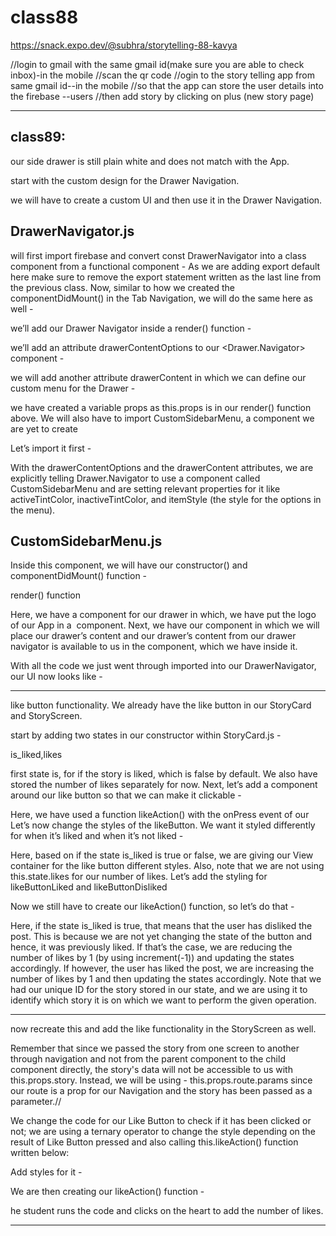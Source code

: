 # class88


https://snack.expo.dev/@subhra/storytelling-88-kavya


//login to gmail with the same gmail id(make sure you are able to check inbox)-in the mobile
//scan the qr code 
//ogin to the story telling app from same gmail id--in the mobile
//so that the app can store the user details into the firebase --users
//then add story by clicking on plus (new story page)


*********************************************************
class89:
-------------
our side drawer is still plain white and does not match with the App.

start with the custom design for the Drawer Navigation.

we will have to create a custom UI and then use it in the Drawer Navigation.



DrawerNavigator.js
------------------

will first import firebase and convert const DrawerNavigator into a class component from a functional component -
As we are adding export default here make sure to remove the export statement written as the last line from the previous class.
Now, similar to how we created the componentDidMount() in the Tab Navigation, we will do the same here as well -


 we’ll add our Drawer Navigator inside a render() function -
 
 we’ll add an attribute drawerContentOptions to our <Drawer.Navigator> component -
 
 we will add another attribute drawerContent in which we can define our custom menu for the Drawer -
 
 we have created a variable props as this.props is in our render() function above.
We will also have to import CustomSidebarMenu, a component we are yet to create

Let’s import it first -

With the drawerContentOptions and the drawerContent attributes, we are explicitly telling Drawer.Navigator to use a component called CustomSidebarMenu and are setting relevant properties for it like activeTintColor, inactiveTintColor, and itemStyle (the style for the options in the menu).

CustomSidebarMenu.js
----------------------

Inside this component, we will have our constructor() and componentDidMount() function -


render() function 


Here, we have a <SafeAreaView> component for our drawer in which, we have put the logo of our App in a <Image> component.
Next, we have our <DrawerContentScrollView> component in which we will place our drawer’s content and our drawer’s content from our drawer navigator is available to us in the <DrawerItemList> component, which we have inside it.

  With all the code we just went through imported into our DrawerNavigator, our UI now looks like -
  
  ------------------------------------------
  
  
  
  like button functionality.
We already have the like button in our StoryCard and StoryScreen.

  
  
  start by adding two states in our constructor within StoryCard.js -
  
  is_liked,likes
  
  first state is, for if the story is liked, which is false by default. We also have stored the number of likes separately for now.
Next, let’s add a <TouchableOpacity> component around our like button so that we can make it clickable -
  
  
  Here, we have used a function likeAction() with the onPress event of our <TouchableOpacity>
Let’s now change the styles of the likeButton. We want it styled differently for when it’s liked and when it’s not liked -
  
  Here, based on if the state is_liked is true or false, we are giving our View container for the like button different styles. Also, note that we are not using this.state.likes for our number of likes.
Let’s add the styling for likeButtonLiked and likeButtonDisliked 
  
  Now we still have to create our likeAction() function, so let’s do that -
  
  Here, if the state is_liked is true, that means that the user has disliked the post. This is because we are not yet changing the state of the button and hence, it was previously liked.
If that’s the case, we are reducing the number of likes by 1 (by using increment(-1)) and updating the states accordingly.
If however, the user has liked the post, we are increasing the number of likes by 1 and then updating the states accordingly.
Note that we had our unique ID for the story stored in our state, and we are using it to identify which story it is on which we want to perform the given operation.
  
  -------------------------------------
  now recreate this and add the like functionality in the StoryScreen as well.
  
  
  Remember that since we passed the story from one screen to another through  navigation and not from the parent component to the child component directly, the story's data will not be accessible to us with this.props.story.
Instead, we will be using - this.props.route.params since our route is a prop for our
Navigation and the story has been passed as a parameter.//
  
  
  
  We change the code for our Like Button to check if it has been clicked or not; we are using a ternary operator to change the style depending on the result of Like Button pressed and also calling this.likeAction() function written below:
  
  Add styles for it -
  
  We are then creating our likeAction() function -
  
  he student runs the code and clicks on the heart to add the number of likes.
  
  
  ---------------------------------------------
  
  
  
